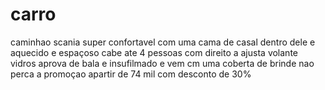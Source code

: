 # carro
caminhao scania super confortavel com uma cama de casal dentro dele e aquecido e espaçoso cabe ate 4 pessoas com direito a ajusta  volante vidros aprova de bala e insufilmado  e vem cm uma coberta de brinde
nao perca a promoçao apartir de 74 mil com desconto de 30%
